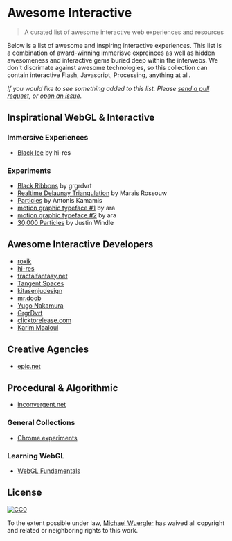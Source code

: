 # Awesome Interactive
> A curated list of awesome interactive web experiences and resources

Below is a list of awesome and inspiring interactive experiences. This list is a combination of award-winning immerisve expreinces as well as hidden awesomeness and interactive gems buried deep within the interwebs. We don't discrimate against awesome technologies, so this collection can contain interactive Flash, Javascript, Processing, anything at all. 

*If you would like to see something added to this list. Please [send a pull request](https://github.com/radiovisual/awesome-interactive/pulls), or [open an issue](https://github.com/radiovisual/awesome-interactive/issues).* 

## Inspirational WebGL & Interactive

### Immersive Experiences

- [Black Ice](http://void.hi-res.net/blackice) by hi-res

### Experiments

- [Black Ribbons](http://grgrdvrt.com/miam/sweet_dream/) by grgrdvrt
- [Realtime Delaunay Triangulation](http://codepen.io/marais/pen/obErWq) by Marais Rossouw
- [Particles](http://codepen.io/antoniskamamis/pen/ECrKd) by Antonis Kamamis
- [motion graphic typeface #1](http://codepen.io/ara_node/pen/nuJCG) by ara
- [motion graphic typeface #2](http://codepen.io/ara_node/pen/EwfpL) by ara
- [30,000 Particles](http://codepen.io/soulwire/pen/Ffvlo) by Justin Windle

## Awesome Interactive Developers

- [roxik](http://roxik.com/)
- [hi-res](http://hi-res.net/)
- [fractalfantasy.net](http://fractalfantasy.net/)
- [Tangent Spaces](http://tangentspaces.co.uk/)
- [kitasenjudesign](http://kitasenjudesign.com/)
- [mr.doob](http://mrdoob.com/)
- [Yugo Nakamura](http://www.yugop.com/)
- [GrgrDvrt](http://grgrdvrt.com/)
- [clicktorelease.com](http://www.clicktorelease.com/)
- [Karim Maaloul](http://codepen.io/Yakudoo/)

## Creative Agencies

- [epic.net](http://epic.net/eng/)

## Procedural & Algorithmic 

- [inconvergent.net](http://inconvergent.net/)

### General Collections

- [Chrome experiments](https://www.chromeexperiments.com/)

### Learning WebGL

- [WebGL Fundamentals](http://webglfundamentals.org/)

## License

[![CC0](http://i.creativecommons.org/p/zero/1.0/88x31.png)](http://creativecommons.org/publicdomain/zero/1.0/)

To the extent possible under law, [Michael Wuergler](http://numetriclabs.com) has waived all copyright and related or neighboring rights to this work.
